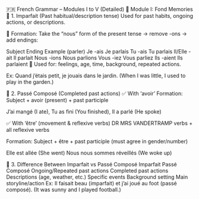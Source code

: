 🇫🇷 French Grammar – Modules I to V (Detailed)
📘 Module I: Fond Memories
🔹 1. Imparfait (Past habitual/description tense)
Used for past habits, ongoing actions, or descriptions.

🔧 Formation:
Take the “nous” form of the present tense → remove -ons → add endings:

Subject	Ending	Example (parler)
Je	-ais	Je parlais
Tu	-ais	Tu parlais
Il/Elle	-ait	Il parlait
Nous	-ions	Nous parlions
Vous	-iez	Vous parliez
Ils	-aient	Ils parlaient
🎯 Used for: feelings, age, time, background, repeated actions.

Ex: Quand j’étais petit, je jouais dans le jardin.
(When I was little, I used to play in the garden.)

🔹 2. Passé Composé (Completed past actions)
✅ With ‘avoir’
Formation: Subject + avoir (present) + past participle

J’ai mangé (I ate), Tu as fini (You finished), Il a parlé (He spoke)

✅ With ‘être’ (movement & reflexive verbs)
DR MRS VANDERTRAMP verbs + all reflexive verbs

Formation: Subject + être + past participle (must agree in gender/number)

Elle est allée (She went)
Nous nous sommes réveillés (We woke up)

🔹 3. Difference Between Imparfait vs Passé Composé
Imparfait	Passé Composé
Ongoing/Repeated past actions	Completed past actions
Descriptions (age, weather, etc.)	Specific events
Background setting	Main storyline/action
Ex: Il faisait beau (imparfait) et j’ai joué au foot (passé composé).
(It was sunny and I played football.)
